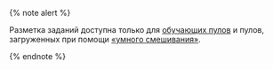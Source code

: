 
{% note alert %}

Разметка заданий доступна только для [обучающих пулов](../../../../concepts/train.md) и пулов, загруженных при помощи [«умного смешивания»](../../../../concepts/distribute-tasks-by-pages.md#smart-mixing).

{% endnote %}
